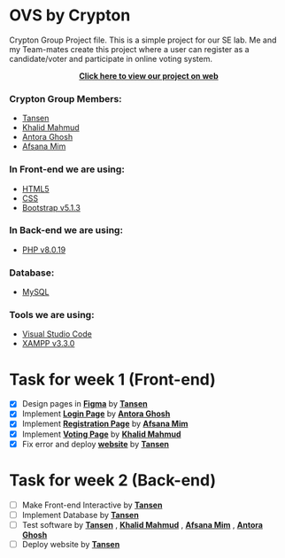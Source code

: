 # OVS by Crypton
Crypton Group Project file.
This is a simple project for our SE lab. Me and my Team-mates create this project where a user can register as a candidate/voter and participate in online voting system.

<div align="center">
<a href="https://ovs-by-crypton.000webhostapp.com" target="_blank"><strong>Click here to view our project on web</strong></a>
</div>

### Crypton Group Members:

- [Tansen](https://github.com/aatansen)
- [Khalid Mahmud](https://github.com/skhalidmahmud)
- [Antora Ghosh](https://github.com/antoraghosh)
- [Afsana Mim](https://github.com/afsanamim506)

### In Front-end we are using:

- [HTML5](https://html5.org)
- [CSS](https://www.w3schools.com/css/css_intro.asp)
- [Bootstrap v5.1.3](https://getbootstrap.com/docs/5.1/getting-started/introduction)

### In Back-end we are using:

- [PHP v8.0.19](https://www.php.net/downloads.php)

### Database:

- [MySQL](https://www.mysql.com)

### Tools we are using:

- [Visual Studio Code](https://code.visualstudio.com)
- [XAMPP v3.3.0](https://www.apachefriends.org/download.html)

# Task for week 1 (Front-end)
-   [x] Design pages in **[Figma](https://shorturl.click/jyPX4)** by **[Tansen](https://github.com/aatansen)**
-   [x] Implement **[Login Page](https://github.com/aatansen/OVS-by-Crypton/blob/main/index.php)** by **[Antora Ghosh](https://github.com/antoraghosh)**
-   [x] Implement **[Registration Page](https://github.com/aatansen/OVS-by-Crypton/blob/main/partials/registration.php)** by **[Afsana Mim](https://github.com/afsanamim506)**
-   [x] Implement **[Voting Page](https://github.com/aatansen/OVS-by-Crypton/blob/main/partials/dashboard.php)** by **[Khalid Mahmud](https://github.com/skhalidmahmud)**
-   [x] Fix error and deploy **[website](https://ovs-by-crypton.000webhostapp.com)** by **[Tansen](https://github.com/aatansen)**
# Task for week 2 (Back-end)
-   [ ] Make Front-end Interactive by **[Tansen](https://github.com/aatansen)**
-   [ ] Implement Database by **[Tansen](https://github.com/aatansen)**
-   [ ] Test software by **[Tansen](https://github.com/aatansen)** , **[Khalid Mahmud](https://github.com/skhalidmahmud)** , **[Afsana Mim](https://github.com/afsanamim506)** , **[Antora Ghosh](https://github.com/antoraghosh)**
-   [ ] Deploy website by **[Tansen](https://github.com/aatansen)**